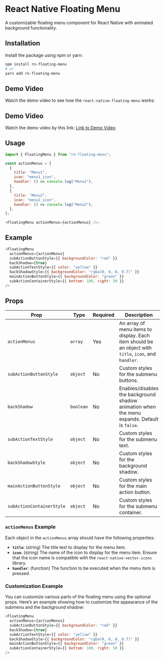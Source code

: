 # React Native Floating Menu

A customizable floating menu component for React Native with animated background functionality.

## Installation

Install the package using npm or yarn:

```bash
npm install rn-floating-menu
# or
yarn add rn-floating-menu
```

## Demo Video

Watch the demo video to see how the `react-native-floating-menu` works:

## Demo Video

Watch the demo video by this link: [Link to Demo Video](https://vimeo.com/1001475616)

## Usage

```js
import { FloatingMenu } from "rn-floating-menu";

const actionMenus = [
  {
    title: "Menu1",
    icon: "menu1_icon",
    handler: () => console.log("Menu1"),
  },
  {
    title: "Menu2",
    icon: "menu2_icon",
    handler: () => console.log("Menu2"),
  },
];

<FloatingMenu actionMenus={actionMenus} />;
```

## Example

```js
<FloatingMenu
  actionMenus={actionMenus}
  subActionButtonStyle={{ backgroundColor: "red" }}
  backShadow={true}
  subActionTextStyle={{ color: "yellow" }}
  backShadowStyle={{ backgroundColor: "rgba(0, 0, 0, 0.7)" }}
  mainActionButtonStyle={{ backgroundColor: "green" }}
  subActionContainerStyle={{ bottom: 100, right: 50 }}
/>
```

## Props

| Prop                      | Type      | Required | Description                                                                                           |
| ------------------------- | --------- | -------- | ----------------------------------------------------------------------------------------------------- |
| `actionMenus`             | `array`   | Yes      | An array of menu items to display. Each item should be an object with `title`, `icon`, and `handler`. |
| `subActionButtonStyle`    | `object`  | No       | Custom styles for the submenu buttons.                                                                |
| `backShadow`              | `boolean` | No       | Enables/disables the background shadow animation when the menu expands. Default is `false`.           |
| `subActionTextStyle`      | `object`  | No       | Custom styles for the submenu text.                                                                   |
| `backShadowStyle`         | `object`  | No       | Custom styles for the background shadow.                                                              |
| `mainActionButtonStyle`   | `object`  | No       | Custom styles for the main action button.                                                             |
| `subActionContainerStyle` | `object`  | No       | Custom styles for the submenu container.                                                              |

### `actionMenus` Example

Each object in the `actionMenus` array should have the following properties:

- **`title`**: (string) The title text to display for the menu item.
- **`icon`**: (string) The name of the icon to display for the menu item. Ensure that the icon name is compatible with the `react-native-vector-icons` library.
- **`handler`**: (function) The function to be executed when the menu item is pressed.

### Customization Example

You can customize various parts of the floating menu using the optional props. Here’s an example showing how to customize the appearance of the submenu and the background shadow:

```js
<FloatingMenu
  actionMenus={actionMenus}
  subActionButtonStyle={{ backgroundColor: "red" }}
  backShadow={true}
  subActionTextStyle={{ color: "yellow" }}
  backShadowStyle={{ backgroundColor: "rgba(0, 0, 0, 0.7)" }}
  mainActionButtonStyle={{ backgroundColor: "green" }}
  subActionContainerStyle={{ bottom: 100, right: 50 }}
/>
```
